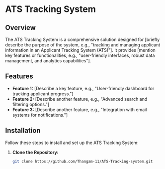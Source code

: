 # ATS Tracking System

## Overview

The ATS Tracking System is a comprehensive solution designed for [briefly describe the purpose of the system, e.g., "tracking and managing applicant information in an Applicant Tracking System (ATS)"]. It provides [mention key features or functionalities, e.g., "user-friendly interfaces, robust data management, and analytics capabilities"].

## Features

- **Feature 1:** [Describe a key feature, e.g., "User-friendly dashboard for tracking applicant progress."]
- **Feature 2:** [Describe another feature, e.g., "Advanced search and filtering options."]
- **Feature 3:** [Describe another feature, e.g., "Integration with email systems for notifications."]

## Installation

Follow these steps to install and set up the ATS Tracking System:

1. **Clone the Repository:**
   ```bash
   git clone https://github.com/Thangam-11/ATS-Tracking-system.git
